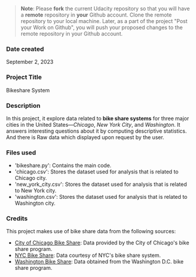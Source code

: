 >**Note**: Please **fork** the current Udacity repository so that you will have a **remote** repository in **your** Github account. Clone the remote repository to your local machine. Later, as a part of the project "Post your Work on Github", you will push your proposed changes to the remote repository in your Github account.

### Date created
September 2, 2023

### Project Title
Bikeshare System

### Description
In this project, it explore data related to **bike share systems** for three major cities in the United States—_Chicago_, _New York City_, and _Washington_. It answers interesting questions about it by computing descriptive statistics. And there is Raw data which displayed upon request by the user.

### Files used
- 'bikeshare.py': Contains the main code.
- 'chicago.csv': Stores the dataset used for analysis that is related to Chicago city.
- 'new_york_city.csv': Stores the dataset used for analysis that is related to New York city.
- 'washington.csv': Stores the dataset used for analysis that is related to Washington city.

### Credits
This project makes use of bike share data from the following sources:
- [City of Chicago Bike Share](https://www.examplechicagobikeshare.com): Data provided by the City of Chicago's bike share program.
- [NYC Bike Share](https://www.examplenycbikeshare.com): Data courtesy of NYC's bike share system.
- [Washington Bike Share](https://www.examplewashingtonbikeshare.com): Data obtained from the Washington D.C. bike share program.
